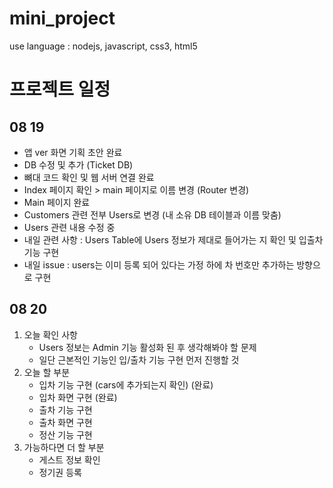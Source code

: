 # mini_project
use language : nodejs, javascript, css3, html5



# 프로젝트 일정

## 08 19

- 앱 ver 화면 기획 초안 완료
- DB 수정 및 추가 (Ticket DB)
- 뼈대 코드 확인 및 웹 서버 연결 완료
- Index 페이지 확인 > main 페이지로 이름 변경 (Router 변경)
- Main 페이지 완료
- Customers 관련 전부 Users로 변경 (내 소유 DB 테이블과 이름 맞춤)
- Users 관련 내용 수정 중
- 내일 관련 사항 : Users Table에 Users 정보가 제대로 들어가는 지 확인 및 입출차 기능 구현
- 내일 issue : users는 이미 등록 되어 있다는 가정 하에  차 번호만 추가하는 방향으로 구현



## 08 20

1. 오늘 확인 사항 
   - Users 정보는 Admin 기능 활성화 된 후 생각해봐야 할 문제
   - 일단 근본적인 기능인 입/출차 기능 구현 먼저 진행할 것
2. 오늘 할 부분
   - 입차 기능 구현 (cars에 추가되는지 확인) (완료)
   - 입차 화면 구현 (완료)
   - 출차 기능 구현
   - 출차 화면 구현
   - 정산 기능 구현
3. 가능하다면 더 할 부분
   - 게스트 정보 확인
   - 정기권 등록